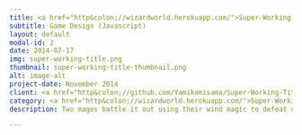 ```yaml
---
title: <a href="http&colon;//wizardworld.herokuapp.com/">Super-Working-Title</a>
subtitle: Game Design (Javascript)
layout: default
modal-id: 2
date: 2014-07-17
img: super-working-title.png
thumbnail: super-working-title-thumbnail.png
alt: image-alt
project-date: November 2014
client: <a href="http&colon;//github.com/Yamikamisama/Super-Working-Title">Source</a>
category: <a href="http&colon;//wizardworld.herokuapp.com/">Super-Working-Title</a>
description: Two mages battle it out using their wind magic to defeat one another.

---
```


